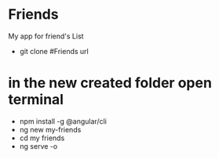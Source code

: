 # Friends
My app for friend's List

- git clone #Friends url

# in the new created folder open terminal
- npm install -g @angular/cli
- ng new my-friends
- cd my friends
- ng serve -o
